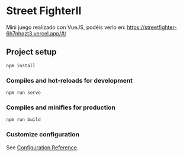 # Street FighterII

Mini juego realizado con VueJS, podéis verlo en: https://streetfighter-6h7nhqzt3.vercel.app/#/

## Project setup
```
npm install
```

### Compiles and hot-reloads for development
```
npm run serve
```

### Compiles and minifies for production
```
npm run build
```

### Customize configuration
See [Configuration Reference](https://cli.vuejs.org/config/).
